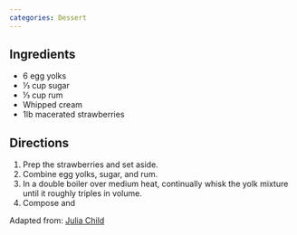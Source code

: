 ```yaml
---
categories: Dessert
---
```


## Ingredients

- 6 egg yolks
- &#8531; cup sugar
- &#8531; cup rum
- Whipped cream
- 1lb macerated strawberries
	
## Directions

1. Prep the strawberries and set aside.
2. Combine egg yolks, sugar, and rum.
3. In a double boiler over medium heat, continually whisk the yolk mixture until it roughly triples in volume.
4. Compose and

Adapted from: [Julia Child](http://www.epicurious.com/recipes/food/views/sabayon-with-strawberries-105472)